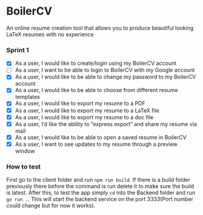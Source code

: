 # BoilerCV
An online resume creation tool that allows you to produce beautiful looking LaTeX resumes with no experience 

### Sprint 1   
- [X] As a user, I would like to create/login using my BoilerCV account  
- [ ] As a user, I want to be able to login to BoilerCV with my Google account  
- [X] As a user, I would like to be able to change my password to my BoilerCV account  
- [X] As a user, I would like to be able to choose from different resume templates  
- [X] As a user, I would like to export my resume to a PDF    
- [X] As a user, I would like to export my resume to a LaTeX file  
- [X] As a user, I would like to export my resume to a doc file  
- [X] As a user, I’d like the ability to “express export” and share my resume via mail  
- [X] As a user, I would like to be able to open a saved resume in BoilerCV  
- [X] As a user, I want to see updates to my resume through a preview window  

### How to test  
First go to the client folder and run `npm run build`. If there is a build folder previously there before the command is run delete it to make sure the build is latest. After this, to test the app simply `cd` into the Backend folder and run `go run .`. This will start the backend service on the port 3333(Port number could change but for now it works).  

